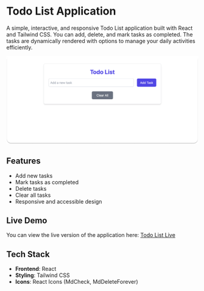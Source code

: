 # Todo List Application

A simple, interactive, and responsive Todo List application built with React and Tailwind CSS. You can add, delete, and mark tasks as completed. The tasks are dynamically rendered with options to manage your daily activities efficiently.

![Todo List Screenshot](./public/todo1.png)

## Features

- Add new tasks
- Mark tasks as completed
- Delete tasks
- Clear all tasks
- Responsive and accessible design

## Live Demo

You can view the live version of the application here: [Todo List Live](https://todork.netlify.app)

## Tech Stack

- **Frontend**: React
- **Styling**: Tailwind CSS
- **Icons**: React Icons (MdCheck, MdDeleteForever)
